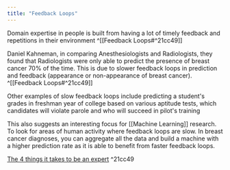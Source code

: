 ```yaml
---
title: "Feedback Loops"
---
```

Domain expertise in people is built from having a lot of timely feedback and repetitions in their environment ^[[Feedback Loops#^21cc49]]

Daniel Kahneman, in comparing Anesthesiologists and Radiologists, they found that Radiologists were only able to predict the presence of breast cancer 70% of the time. This is due to slower feedback loops in prediction and feedback (appearance or non-appearance of breast cancer). ^[[Feedback Loops#^21cc49]]

Other examples of slow feedback loops include predicting a student's grades in freshman year of college based on various aptitude tests, which candidates will violate parole and who will succeed in pilot's training

This also suggests an interesting focus for [[Machine Learning]] research. To look for areas of human activity where feedback loops are slow. In breast cancer diagnoses, you can aggregate all the data and build a machine with a higher prediction rate as it is able to benefit from faster feedback loops. 





[The 4 things it takes to be an expert](https://www.youtube.com/watch?v=5eW6Eagr9XA&ab_channel=Veritasium) ^21cc49
